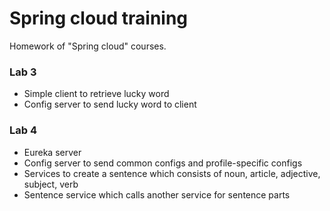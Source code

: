 # Spring cloud training
Homework of "Spring cloud" courses.

### Lab 3
* Simple client to retrieve lucky word
* Config server to send lucky word to client

### Lab 4 
* Eureka server
* Config server to send common configs and profile-specific configs
* Services to create a sentence which consists of noun, article, adjective, subject, verb
* Sentence service which calls another service for sentence parts
